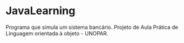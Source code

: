 # JavaLearning
Programa que simula um sistema bancário. Projeto de Aula Prática de Linguagem orientada à objeto - UNOPAR.
